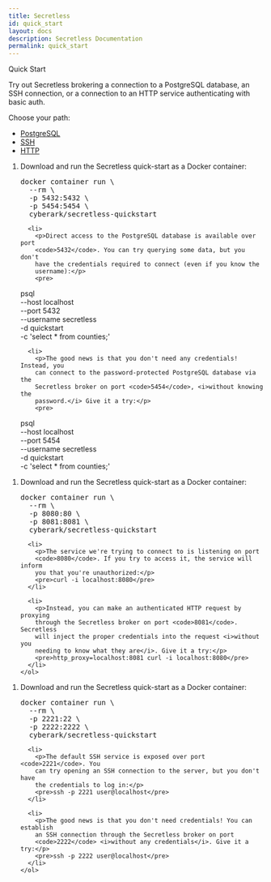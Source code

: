 ```yaml
---
title: Secretless
id: quick_start
layout: docs
description: Secretless Documentation
permalink: quick_start
---
```


<p class="card-heading">Quick Start</p>

Try out Secretless brokering a connection to a PostgreSQL database, an SSH connection,
or a connection to an HTTP service authenticating with basic auth.

Choose your path:

<div id="quick-start-tabs">
  <ul>
    <li><a href="#tabs-demo-pg">PostgreSQL</a></li>
    <li><a href="#tabs-demo-ssh">SSH</a></li>
    <li><a href="#tabs-demo-http">HTTP</a></li>
  </ul>

  <div id="tabs-demo-pg">
    <ol>
      <li>
        <p>Download and run the Secretless quick-start as a Docker container:</p>
        <pre>
docker container run \
  --rm \
  -p 5432:5432 \
  -p 5454:5454 \
  cyberark/secretless-quickstart</pre>
      </li>

      <li>
        <p>Direct access to the PostgreSQL database is available over port
        <code>5432</code>. You can try querying some data, but you don't
        have the credentials required to connect (even if you know the
        username):</p>
        <pre>
psql \
  --host localhost \
  --port 5432 \
  --username secretless \
  -d quickstart \
  -c 'select * from counties;'</pre>
      </li>

      <li>
        <p>The good news is that you don't need any credentials! Instead, you
        can connect to the password-protected PostgreSQL database via the
        Secretless broker on port <code>5454</code>, <i>without knowing the
        password.</i> Give it a try:</p>
        <pre>
psql \
  --host localhost \
  --port 5454 \
  --username secretless \
  -d quickstart \
  -c 'select * from counties;'</pre>
      </li>
    </ol>
  </div>

  <div id="tabs-demo-http">
    <ol>
      <li>
        <p>Download and run the Secretless quick-start as a Docker container:</p>
        <pre>
docker container run \
  --rm \
  -p 8080:80 \
  -p 8081:8081 \
  cyberark/secretless-quickstart</pre>
      </li>

      <li>
        <p>The service we're trying to connect to is listening on port
        <code>8080</code>. If you try to access it, the service will inform
        you that you're unauthorized:</p>
        <pre>curl -i localhost:8080</pre>
      </li>

      <li>
        <p>Instead, you can make an authenticated HTTP request by proxying
        through the Secretless broker on port <code>8081</code>. Secretless
        will inject the proper credentials into the request <i>without you
        needing to know what they are</i>. Give it a try:</p>
        <pre>http_proxy=localhost:8081 curl -i localhost:8080</pre>
      </li>
    </ol>
  </div>

  <div id="tabs-demo-ssh">
    <ol>
      <li>
        <p>Download and run the Secretless quick-start as a Docker container:</p>
        <pre>
docker container run \
  --rm \
  -p 2221:22 \
  -p 2222:2222 \
  cyberark/secretless-quickstart</pre>
      </li>

      <li>
        <p>The default SSH service is exposed over port <code>2221</code>. You
        can try opening an SSH connection to the server, but you don't have
        the credentials to log in:</p>
        <pre>ssh -p 2221 user@localhost</pre>
      </li>

      <li>
        <p>The good news is that you don't need credentials! You can establish
        an SSH connection through the Secretless broker on port
        <code>2222</code> <i>without any credentials</i>. Give it a try:</p>
        <pre>ssh -p 2222 user@localhost</pre>
      </li>
    </ol>
  </div>
</div>

<script>
  $( function() {
    $( "#quick-start-tabs" ).tabs();
  } );
</script>
